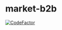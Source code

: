 # market-b2b

[![CodeFactor](https://www.codefactor.io/repository/github/radeonares32/market-b2b/badge/main)](https://www.codefactor.io/repository/github/radeonares32/market-b2b/overview/main)
